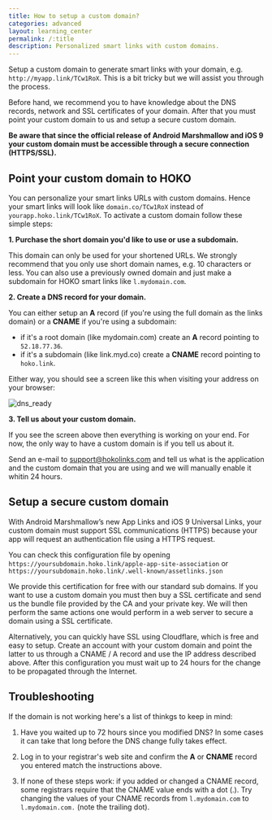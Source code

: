 ```yaml
---
title: How to setup a custom domain?
categories: advanced
layout: learning_center
permalink: /:title
description: Personalized smart links with custom domains.
---
```


Setup a custom domain to generate smart links with your domain,
e.g. `http://myapp.link/TCw1RoX`. This is a bit tricky but we will assist you through the process.

Before hand, we recommend you to have knowledge about the DNS records, network and SSL certificates
of your domain. After that you must point your custom domain to us and setup a secure
custom domain.

**Be aware that since the official release of Android Marshmallow and iOS 9 your custom domain must
be accessible through a secure connection (HTTPS/SSL).**

## Point your custom domain to HOKO

You can personalize your smart links URLs with custom domains. Hence your smart links will look
like `domain.co/TCw1RoX` instead of `yourapp.hoko.link/TCw1RoX`. To activate a custom domain follow
these simple steps:

**1. Purchase the short domain you'd like to use or use a subdomain.**

This domain can only be used for your shortened URLs. We strongly recommend that you only use short
domain names, e.g. 10 characters or less. You can also use a previously owned domain and just make
a subdomain for HOKO smart links like `l.mydomain.com`.

**2. Create a DNS record for your domain.**

You can either setup an **A** record (if you're using the full domain as the links domain) or a
**CNAME** if you're using a subdomain:

* if it's a root domain (like mydomain.com) create an **A** record pointing to `52.18.77.36`.
* if it's a subdomain (like link.myd.co) create a **CNAME** record pointing to `hoko.link`.

Either way, you should see a screen like this when visiting your address on your browser:

![dns_ready](https://s3-eu-west-1.amazonaws.com/hoko-misc/dns_ready.png)

**3. Tell us about your custom domain.**

If you see the screen above then everything is working on your end. For now, the only way to have a
custom domain is if you tell us about it.

Send an e-mail to <a href="mailto:support@hokolinks.com">support@hokolinks.com</a> and tell us what
is the application and the custom domain that you are using and we will manually enable it whitin
24 hours.

## Setup a secure custom domain

With Android Marshmallow’s new App Links and iOS 9 Universal Links, your custom domain must support
SSL communications (HTTPS) because your app will request an authentication file using a HTTPS
request.

You can check this configuration file by opening
`https://yoursubdomain.hoko.link/apple-app-site-association` or
`https://yoursubdomain.hoko.link/.well-known/assetlinks.json`

We provide this certification for free with our standard sub domains. If you want to use a custom
domain you must then buy a SSL certificate and send us the bundle file provided by the CA and your
private key. We will then perform the same actions one would perform in a web server to secure a
domain using a SSL certificate.

Alternatively, you can quickly have SSL using Cloudflare, which is free and easy to
setup. Create an account with your custom domain and point the latter to us through a CNAME / A
record and use the IP address described above. After this configuration you must wait up to 24 hours
for the change to be propagated through the Internet.

## Troubleshooting

If the domain is not working here's a list of thinkgs to keep in mind:

1. Have you waited up to 72 hours since you modified DNS? In some cases it can take that long before
the DNS change fully takes effect.

2. Log in to your registrar's web site and confirm the **A** or **CNAME** record you entered match
the instructions above.

4. If none of these steps work: if you added or changed a CNAME record, some registrars require that
the CNAME value ends with a dot (.). Try changing the values of your CNAME records from
`l.mydomain.com` to `l.mydomain.com.` (note the trailing dot).
